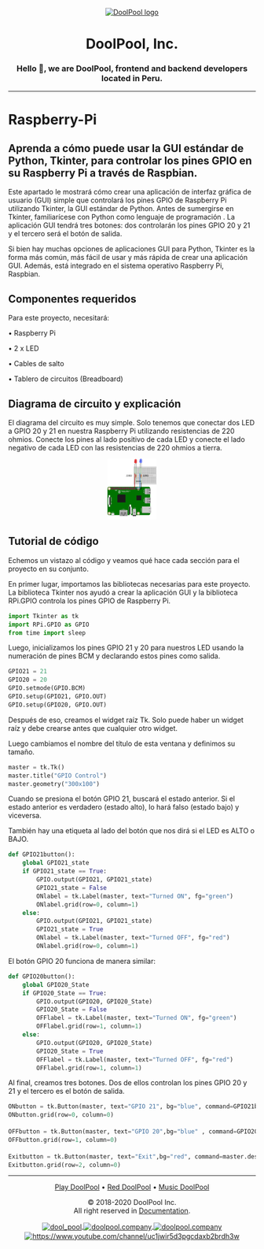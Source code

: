 <p align="center">
  <a href="https://doolpool.com" target="_blank" rel="noopener noreferrer">
    <img width="100" src="https://doolpool.github.io/DoolPool/imggg.png" alt="DoolPool logo">
  </a>
</p>
<h1 align="center">DoolPool, Inc.</h1>
<h3 align="center">Hello 👋, we are DoolPool, frontend and backend developers located in Peru.</h3>
<hr>

# Raspberry-Pi

## Aprenda a cómo puede usar la GUI estándar de Python, Tkinter, para controlar los pines GPIO en su Raspberry Pi a través de Raspbian.

Este apartado le mostrará cómo crear una aplicación de interfaz gráfica de usuario (GUI) simple que controlará los pines GPIO de Raspberry Pi utilizando Tkinter, la GUI estándar de Python. Antes de sumergirse en Tkinter, familiarícese con Python como lenguaje de programación . La aplicación GUI tendrá tres botones: dos controlarán los pines GPIO 20 y 21 y el tercero será el botón de salida.

Si bien hay muchas opciones de aplicaciones GUI para Python, Tkinter es la forma más común, más fácil de usar y más rápida de crear una aplicación GUI. Además, está integrado en el sistema operativo Raspberry Pi, Raspbian.

## Componentes requeridos
Para este proyecto, necesitará:

• Raspberry Pi

• 2 x LED

• Cables de salto

• Tablero de circuitos (Breadboard)

## Diagrama de circuito y explicación
El diagrama del circuito es muy simple. Solo tenemos que conectar dos LED a GPIO 20 y 21 en nuestra Raspberry Pi utilizando resistencias de 220 ohmios. Conecte los pines al lado positivo de cada LED y conecte el lado negativo de cada LED con las resistencias de 220 ohmios a tierra.

<p align="center">
    <img width="100" src="https://raw.githubusercontent.com/DoolPool/Raspberry-Pi/main/Python%2C%20Tkinter%2C%20controlar%20los%20pines%20GPIO/circuito.png" alt="Circuito">
</p>

## Tutorial de código
Echemos un vistazo al código y veamos qué hace cada sección para el proyecto en su conjunto.

En primer lugar, importamos las bibliotecas necesarias para este proyecto. La biblioteca Tkinter nos ayudó a crear la aplicación GUI y la biblioteca RPi.GPIO controla los pines GPIO de Raspberry Pi.

```python
import Tkinter as tk 
import RPi.GPIO as GPIO
from time import sleep
```
Luego, inicializamos los pines GPIO 21 y 20 para nuestros LED usando la numeración de pines BCM y declarando estos pines como salida.

```python        
GPIO21 = 21
GPIO20 = 20
GPIO.setmode(GPIO.BCM)
GPIO.setup(GPIO21, GPIO.OUT)
GPIO.setup(GPIO20, GPIO.OUT)
```
    
Después de eso, creamos el widget raíz Tk. Solo puede haber un widget raíz y debe crearse antes que cualquier otro widget.

Luego cambiamos el nombre del título de esta ventana y definimos su tamaño.

```python       
master = tk.Tk()
master.title("GPIO Control")
master.geometry("300x100")
```
    
Cuando se presiona el botón GPIO 21, buscará el estado anterior. Si el estado anterior es verdadero (estado alto), lo hará falso (estado bajo) y viceversa.

También hay una etiqueta al lado del botón que nos dirá si el LED es ALTO o BAJO.

```python        
def GPIO21button():
	global GPIO21_state
	if GPIO21_state == True:
		GPIO.output(GPIO21, GPIO21_state)
		GPIO21_state = False
		ONlabel = tk.Label(master, text="Turned ON", fg="green")
		ONlabel.grid(row=0, column=1)
	else:
		GPIO.output(GPIO21, GPIO21_state)
		GPIO21_state = True
		ONlabel = tk.Label(master, text="Turned OFF", fg="red")
		ONlabel.grid(row=0, column=1)
```
    
El botón GPIO 20 funciona de manera similar:

```python       
def GPIO20button():
	global GPIO20_State
	if GPIO20_State == True:
		GPIO.output(GPIO20, GPIO20_State)
		GPIO20_State = False
		OFFlabel = tk.Label(master, text="Turned ON", fg="green")
		OFFlabel.grid(row=1, column=1)
	else:
		GPIO.output(GPIO20, GPIO20_State)
		GPIO20_State = True
		OFFlabel = tk.Label(master, text="Turned OFF", fg="red")
		OFFlabel.grid(row=1, column=1)
```
    
Al final, creamos tres botones. Dos de ellos controlan los pines GPIO 20 y 21 y el tercero es el botón de salida.

```python        
ONbutton = tk.Button(master, text="GPIO 21", bg="blue", command=GPIO21button)
ONbutton.grid(row=0, column=0)

OFFbutton = tk.Button(master, text="GPIO 20",bg="blue" , command=GPIO20button)
OFFbutton.grid(row=1, column=0)

Exitbutton = tk.Button(master, text="Exit",bg="red", command=master.destroy)
Exitbutton.grid(row=2, column=0)
```
<hr> 
<p align="center">
   <a alt="play doolpool" href="https://doolpool.com/play">Play DoolPool</a>
 • <a alt="red doolpool" href="https://doolpool.com/red/">Red DoolPool</a>
 • <a alt="music doolpool" href="https://doolpool.com/music">Music DoolPool</a>
</p> 
<p align="center"> © 2018-2020 DoolPool Inc. <br>All right reserved in <a href="https://doolpool.com/docs/">Documentation</a>.</p>
           
<p align="center">
  <a href="https://twitter.com/dool_pool" target="blank">
    <img align="center" src="https://cdn.jsdelivr.net/npm/simple-icons@3.0.1/icons/twitter.svg" alt="dool_pool" height="15" width="15" />
  </a>
  <a href="https://fb.com/doolpool.company" target="blank">
    <img align="center" src="https://cdn.jsdelivr.net/npm/simple-icons@3.0.1/icons/facebook.svg" alt="doolpool.company" height="15" width="15" />
  </a>
  <a href="https://instagram.com/doolpool.company" target="blank">
    <img align="center" src="https://cdn.jsdelivr.net/npm/simple-icons@3.0.1/icons/instagram.svg" alt="doolpool.company" height="15" width="15" />
  </a>
  <a href="https://www.youtube.com/channel/uc1jwir5d3pgcdaxb2brdh3w" target="blank"> 
    <img align="center" src="https://cdn.jsdelivr.net/npm/simple-icons@3.0.1/icons/youtube.svg" alt="https://www.youtube.com/channel/uc1jwir5d3pgcdaxb2brdh3w" height="15" width="15" />
  </a>
</p>

<!--
**DoolPool, Inc**
-->
